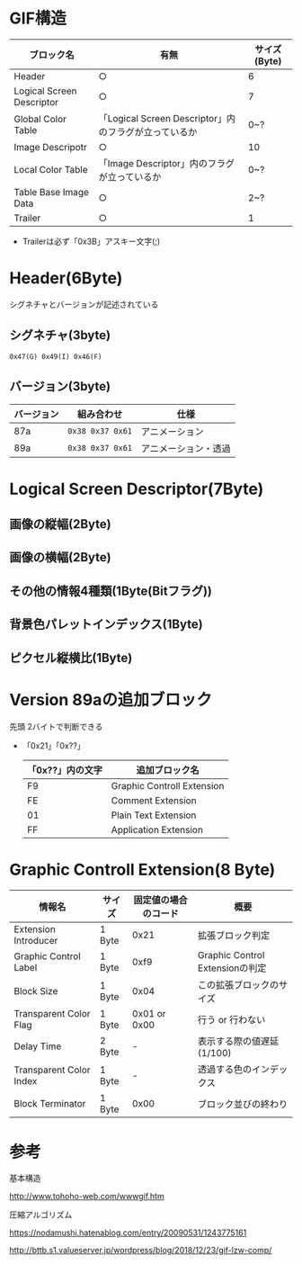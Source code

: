 # GIF構造

|ブロック名|有無|サイズ(Byte)|
|---|---|---|
|Header|○|6|
|Logical Screen Descriptor|○|7|
|Global Color Table| 「Logical Screen Descriptor」内のフラグが立っているか|0~?|
|Image Descripotr|○|10|
|Local Color Table|「Image Descriptor」内のフラグが立っているか|0~?|
|Table Base Image Data|○|2~?|
|Trailer|○|1|

- Trailerは必ず「0x3B」アスキー文字(;)

# Header(6Byte)
シグネチャとバージョンが記述されている

## シグネチャ(3byte)
```0x47(G) 0x49(I) 0x46(F)```

## バージョン(3byte)
|バージョン|組み合わせ|仕様|
|---|---|---|
|87a|```0x38 0x37 0x61```|アニメーション|
|89a|```0x38 0x37 0x61```|アニメーション・透過|

# Logical Screen Descriptor(7Byte)
## 画像の縦幅(2Byte)

## 画像の横幅(2Byte)

## その他の情報4種類(1Byte(Bitフラグ))

## 背景色パレットインデックス(1Byte)

## ピクセル縦横比(1Byte)

# Version 89aの追加ブロック

先頭 2バイトで判断できる

  - 「0x21」「0x??」

    | 「0x??」内の文字 | 追加ブロック名             |
    | ---------------- | -------------------------- |
    | F9               | Graphic Controll Extension |
    | FE               | Comment Extension          |
    | 01               | Plain Text Extension       |
    | FF               | Application Extension      |

# Graphic Controll Extension(8 Byte)

|情報名|サイズ|固定値の場合のコード|概要|
|---|---|---|---|
|Extension Introducer|1 Byte|0x21|拡張ブロック判定|
|Graphic Control Label|1 Byte|0xf9|Graphic Control Extensionの判定|
|Block Size|1 Byte|0x04|この拡張ブロックのサイズ|
|Transparent Color Flag|1 Byte|0x01 or 0x00|行う or 行わない|
|Delay Time|2 Byte|-|表示する際の値遅延(1/100)|
|Transparent Color Index|1 Byte|-|透過する色のインデックス|
|Block Terminator|1 Byte|0x00|ブロック並びの終わり|

# 参考
基本構造

http://www.tohoho-web.com/wwwgif.htm

圧縮アルゴリズム

https://nodamushi.hatenablog.com/entry/20090531/1243775161

http://bttb.s1.valueserver.jp/wordpress/blog/2018/12/23/gif-lzw-comp/